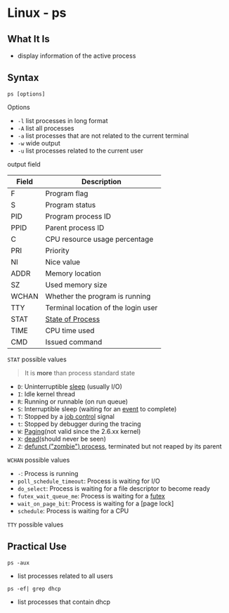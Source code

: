 # Linux - ps

## What It Is

- display information of the active process

## Syntax

`ps [options]`

Options

- `-l` list processes in long format
- `-A` list all processes
- `-a` list processes that are not related to the current terminal
- `-w` wide output
- `-u` list processes related to the current user

output field

| Field | Description                                        |
| ----- | -------------------------------------------------- |
| F     | Program flag                                       |
| S     | Program status                                     |
| PID   | Program process ID                                 |
| PPID  | Parent process ID                                  |
| C     | CPU resource usage percentage                      |
| PRI   | Priority                                           |
| NI    | Nice value                                         |
| ADDR  | Memory location                                    |
| SZ    | Used memory size                                   |
| WCHAN | Whether the program is running                     |
| TTY   | Terminal location of the login user                |
| STAT  | [State of Process](linux-process.md#process-state) |
| TIME  | CPU time used                                      |
| CMD   | Issued command                                     |

`STAT` possible values

> It is **more** than process standard state

- `D`: Uninterruptible [sleep]() (usually I/O)
- `I`: Idle kernel thread
- `R`: Running or runnable (on run queue)
- `S`: Interruptible sleep (waiting for an [event]() to complete)
- `T`: Stopped by a [job control](linux-standard-signal.md#job-control-signal) signal
- `t`: Stopped by debugger during the tracing
- `W`: [Paging]()(not valid since the 2.6.xx kernel)
- `X`: [dead]()(should never be seen)
- `Z`: [defunct ("zombie") process](), terminated but not reaped by its parent

`WCHAN` possible values

- `-`: Process is running
- `poll_schedule_timeout`: Process is waiting for I/O
- `do_select`: Process is waiting for a file descriptor to become ready
- `futex_wait_queue_me`: Process is waiting for a [futex]()
- `wait_on_page_bit`: Process is waiting for a [page lock]
- `schedule`: Process is waiting for a CPU

`TTY` possible values

## Practical Use

`ps -aux`

- list processes related to all users

`ps -ef| grep dhcp`

- list processes that contain dhcp
